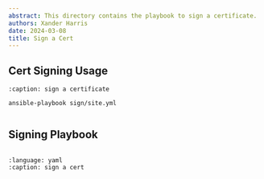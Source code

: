 ```yaml
---
abstract: This directory contains the playbook to sign a certificate.
authors: Xander Harris
date: 2024-03-08
title: Sign a Cert
---
```


## Cert Signing Usage

```{code-block} shell
:caption: sign a certificate

ansible-playbook sign/site.yml
```

```{index} certificate; sign
```

## Signing Playbook

```{autoyaml} sign/site.yml
```

```{literalinclude} site.yml
:language: yaml
:caption: sign a cert
```
